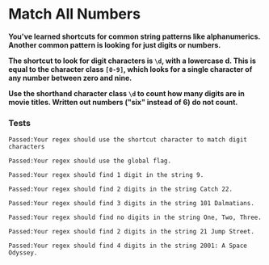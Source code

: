 # Match All Numbers

**You've learned shortcuts for common string patterns like alphanumerics. Another common pattern is looking for just digits or numbers.**

**The shortcut to look for digit characters is `\d`, with a lowercase d. This is equal to the character class `[0-9]`, which looks for a single character of any number between zero and nine.**

**Use the shorthand character class `\d` to count how many digits are in movie titles. Written out numbers ("six" instead of 6) do not count.**

### Tests

`Passed:Your regex should use the shortcut character to match digit characters`

`Passed:Your regex should use the global flag.`

`Passed:Your regex should find 1 digit in the string 9.`

`Passed:Your regex should find 2 digits in the string Catch 22.`

`Passed:Your regex should find 3 digits in the string 101 Dalmatians.`

`Passed:Your regex should find no digits in the string One, Two, Three.`

`Passed:Your regex should find 2 digits in the string 21 Jump Street.`

`Passed:Your regex should find 4 digits in the string 2001: A Space Odyssey.`
